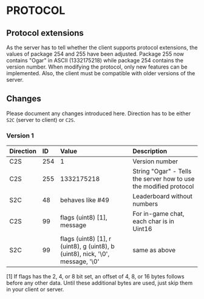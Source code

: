 # PROTOCOL

## Protocol extensions
As the server has to tell whether the client supports protocol extensions, the values of package 254 and 255 have been adjusted.
Package 255 now contains "Ogar" in ASCII (1332175218) while package 254 contains the version number. When modifying the protocol,
only new features can be implemented. Also, the client must be compatible with older versions of the server.

## Changes
Please document any changes introduced here. Direction has to be either `S2C` (server to client) or `C2S`.

### Version 1


| Direction  | ID  | Value | Description|
| :------------ |:---------------| :-----|:----|
|C2S       | 254 |                1 | Version number|
|C2S       | 255 |       1332175218 | String "Ogar" - Tells the server how to use the modified protocol|
|S2C       |  48 | behaves like #49 | Leaderboard without numbers|
|C2S       |  99 | flags (uint8) [1], message | For in-game chat, each char is in Uint16 |
|S2C       |  99 | flags (uint8) [1], r (uint8), g (uint8), b (uint8), nick, '\0', message, '\0' | same as above |

 [1] If flags has the 2, 4, or 8 bit set, an offset of 4, 8, or 16 bytes follows before any other data. Until these additional
   bytes are used, just skip them in your client or server. 
